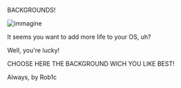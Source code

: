 BACKGROUNDS!

![immagine](https://github.com/user-attachments/assets/74781ecd-47b3-4346-998c-df832d191c2f)

It seems you want to add more life to your OS, uh?

Well, you're lucky! 

CHOOSE HERE THE BACKGROUND WICH YOU LIKE BEST!

Always, by Rob1c
